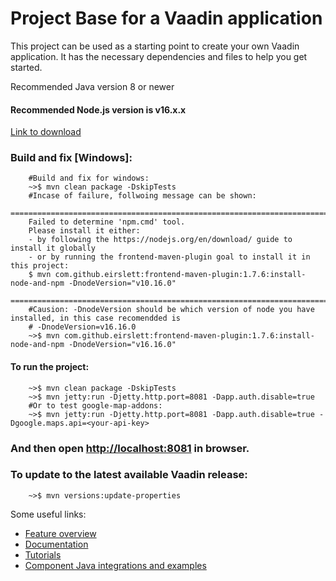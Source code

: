 # Project Base for a Vaadin application

This project can be used as a starting point to create your own Vaadin application.
It has the necessary dependencies and files to help you get started.

Recommended Java version 8 or newer

#### Recommended Node.js version is v16.x.x
[Link to download](https://nodejs.org/en/blog/release/v16.16.0)

### Build and fix [Windows]:

        #Build and fix for windows:
        ~>$ mvn clean package -DskipTests
        #Incase of failure, follwoing message can be shown:
        ======================================================================================================
        Failed to determine 'npm.cmd' tool.
        Please install it either:
        - by following the https://nodejs.org/en/download/ guide to install it globally
        - or by running the frontend-maven-plugin goal to install it in this project:
        $ mvn com.github.eirslett:frontend-maven-plugin:1.7.6:install-node-and-npm -DnodeVersion="v10.16.0"
        ======================================================================================================
        #Causion: -DnodeVersion should be which version of node you have installed, in this case recomendded is
        # -DnodeVersion=v16.16.0
        ~>$ mvn com.github.eirslett:frontend-maven-plugin:1.7.6:install-node-and-npm -DnodeVersion="v16.16.0"

#### To run the project:  

        ~>$ mvn clean package -DskipTests    
        ~>$ mvn jetty:run -Djetty.http.port=8081 -Dapp.auth.disable=true
        #Or to test google-map-addons:
        ~>$ mvn jetty:run -Djetty.http.port=8081 -Dapp.auth.disable=true -Dgoogle.maps.api=<your-api-key>
        
### And then open [http://localhost:8081](http://localhost:8081) in browser.

### To update to the latest available Vaadin release:
        
        ~>$ mvn versions:update-properties

Some useful links:
- [Feature overview](https://vaadin.com/flow)
- [Documentation](https://vaadin.com/docs/flow/Overview.html)
- [Tutorials](https://vaadin.com/tutorials?q=tag:Flow) 
- [Component Java integrations and examples](https://vaadin.com/components)